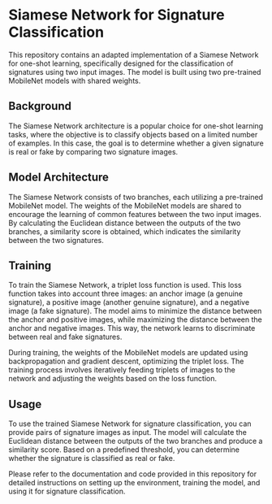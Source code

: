 # Siamese Network for Signature Classification
This repository contains an adapted implementation of a Siamese Network for one-shot learning, specifically designed for the classification of signatures using two input images. The model is built using two pre-trained MobileNet models with shared weights.

## Background
The Siamese Network architecture is a popular choice for one-shot learning tasks, where the objective is to classify objects based on a limited number of examples. In this case, the goal is to determine whether a given signature is real or fake by comparing two signature images.

## Model Architecture
The Siamese Network consists of two branches, each utilizing a pre-trained MobileNet model. The weights of the MobileNet models are shared to encourage the learning of common features between the two input images. By calculating the Euclidean distance between the outputs of the two branches, a similarity score is obtained, which indicates the similarity between the two signatures.

## Training
To train the Siamese Network, a triplet loss function is used. This loss function takes into account three images: an anchor image (a genuine signature), a positive image (another genuine signature), and a negative image (a fake signature). The model aims to minimize the distance between the anchor and positive images, while maximizing the distance between the anchor and negative images. This way, the network learns to discriminate between real and fake signatures.

During training, the weights of the MobileNet models are updated using backpropagation and gradient descent, optimizing the triplet loss. The training process involves iteratively feeding triplets of images to the network and adjusting the weights based on the loss function.

## Usage
To use the trained Siamese Network for signature classification, you can provide pairs of signature images as input. The model will calculate the Euclidean distance between the outputs of the two branches and produce a similarity score. Based on a predefined threshold, you can determine whether the signature is classified as real or fake.

Please refer to the documentation and code provided in this repository for detailed instructions on setting up the environment, training the model, and using it for signature classification.


